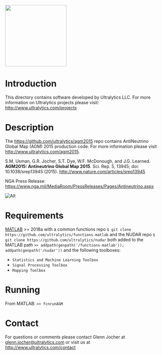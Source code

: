 <img src="https://storage.googleapis.com/ultralytics/UltralyticsLogoName1000×676.png" width="200">  

# Introduction

This directory contains software developed by Ultralytics LLC. For more information on Ultralytics projects please visit:
http://www.ultralytics.com/projects

# Description

The https://github.com/ultralytics/agm2015 repo contains AntiNeutrino Global Map (AGM) 2015 production code. For more information please visit http://www.ultralytics.com/agm2015.

S.M. Usman, G.R. Jocher, S.T. Dye, W.F. McDonough, and J.G. Learned. **AGM2015: Antineutrino Global Map 2015**. Sci. Rep. 5, 13945; doi: 10.1038/srep13945 (2015).
http://www.nature.com/articles/srep13945

NGA Press Release: https://www.nga.mil/MediaRoom/PressReleases/Pages/Antineutrino.aspx

![Alt](https://github.com/ultralytics/agm2015/blob/master/AGM2015small.jpg "AGM2015")

# Requirements

[MATLAB](https://www.mathworks.com/products/matlab.html) >= 2018a with a common functions repo `$ git clone https://github.com/ultralytics/functions-matlab` and the NUDAR repo `$ git clone https://github.com/ultralytics/nudar` both added to the MATLAB path `>> addpath(genpath('/functions-matlab')); addpath(genpath('/nudar'))` and the following toolboxes:

- `Statistics and Machine Learning Toolbox`
- `Signal Processing Toolbox`
- `Mapping Toolbox`

# Running

From MATLAB: `>> fcnrunAGM`

# Contact

For questions or comments please contact Glenn Jocher at glenn.jocher@ultralytics.com or visit us at http://www.ultralytics.com/contact
